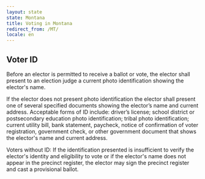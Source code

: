 ```yaml
---
layout: state
state: Montana
title: Voting in Montana
redirect_from: /MT/
locale: en
---
```


## Voter ID

Before an elector is permitted to receive a ballot or vote, the elector shall present to an election judge a current photo identification showing the elector's name.

If the elector does not present photo identification the elector shall present one of several specified documents showing the elector’s name and current address. Acceptable forms of ID include: driver’s license; school district or postsecondary education photo identification; tribal photo identification; current utility bill, bank statement, paycheck, notice of confirmation of voter registration, government check, or other government document that shows the elector's name and current address.

Voters without ID: If the identification presented is insufficient to verify the elector's identity and eligibility to vote or if the elector's name does not appear in the precinct register, the elector may sign the precinct register and cast a provisional ballot.
